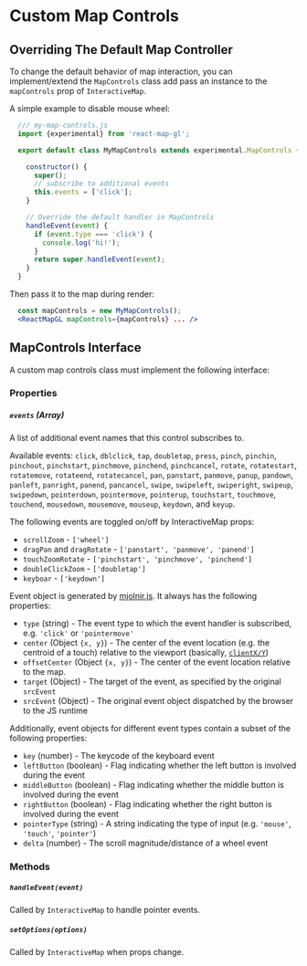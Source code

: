 # Custom Map Controls

## Overriding The Default Map Controller

To change the default behavior of map interaction, you can implement/extend the `MapControls`
class add pass an instance to the `mapControls` prop of `InteractiveMap`.

A simple example to disable mouse wheel:
```js
  /// my-map-controls.js
  import {experimental} from 'react-map-gl';

  export default class MyMapControls extends experimental.MapControls {

    constructor() {
      super();
      // subscribe to additional events
      this.events = ['click'];
    }

    // Override the default handler in MapControls
    handleEvent(event) {
      if (event.type === 'click') {
        console.log('hi!');
      }
      return super.handleEvent(event);
    }
  }
```
Then pass it to the map during render:
```jsx
  const mapControls = new MyMapControls();
  <ReactMapGL mapControls={mapControls} ... />
```


## MapControls Interface

A custom map controls class must implement the following interface:

### Properties

##### `events` (Array)

A list of additional event names that this control subscribes to.

Available events: `click`, `dblclick`, `tap`, `doubletap`, `press`, `pinch`, `pinchin`, `pinchout`, `pinchstart`, `pinchmove`, `pinchend`, `pinchcancel`, `rotate`, `rotatestart`, `rotatemove`, `rotateend`, `rotatecancel`, `pan`, `panstart`, `panmove`, `panup`, `pandown`, `panleft`, `panright`, `panend`, `pancancel`, `swipe`, `swipeleft`, `swiperight`, `swipeup`, `swipedown`, `pointerdown`, `pointermove`, `pointerup`, `touchstart`, `touchmove`, `touchend`, `mousedown`, `mousemove`, `mouseup`, `keydown`, and `keyup`.

The following events are toggled on/off by InteractiveMap props: 

- `scrollZoom` - `['wheel']`
- `dragPan` and `dragRotate` - `['panstart', 'panmove', 'panend']`
- `touchZoomRotate` - `['pinchstart', 'pinchmove', 'pinchend']`
- `doubleClickZoom` - `['doubletap']`
- `keyboar` - `['keydown']`

Event object is generated by [mjolnir.js](https://github.com/uber-web/mjolnir.js). It always has the following properties:

* `type` (string) -  The event type to which the event handler is subscribed, e.g. `'click'` or `'pointermove'`
* `center` (Object `{x, y}`) - The center of the event location (e.g. the centroid of a touch) relative to the viewport (basically, [`clientX/Y`](https://developer.mozilla.org/en-US/docs/Web/API/MouseEvent/clientX))
* `offsetCenter` (Object `{x, y}`) - The center of the event location relative to the map.
* `target` (Object) - The target of the event, as specified by the original `srcEvent`
* `srcEvent` (Object) - The original event object dispatched by the browser to the JS runtime

Additionally, event objects for different event types contain a subset of the following properties:

* `key` (number) - The keycode of the keyboard event
* `leftButton` (boolean) - Flag indicating whether the left button is involved during the event
* `middleButton` (boolean) - Flag indicating whether the middle button is involved during the event
* `rightButton` (boolean) - Flag indicating whether the right button is involved during the event
* `pointerType` (string) - A string indicating the type of input (e.g. `'mouse'`, `'touch'`, `'pointer'`)
* `delta` (number) - The scroll magnitude/distance of a wheel event


### Methods

##### `handleEvent(event)`

Called by `InteractiveMap` to handle pointer events.

##### `setOptions(options)`

Called by `InteractiveMap` when props change.


